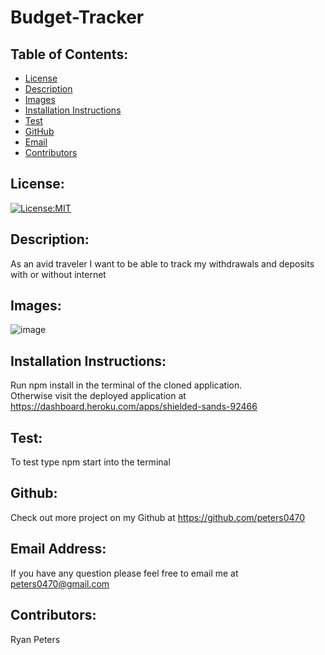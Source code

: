 # Budget-Tracker
  ## Table of Contents: 
  - [License](#license)
  - [Description](#description)
  - [Images](#images)
  - [Installation Instructions](#installation-Instructions)
  - [Test](#test)
  - [GitHub](#gitHub)
  - [Email](#email-address)
  - [Contributors](#contributors)

  ## License:
  [![License:MIT](https://img.shields.io/badge/License-MIT-yellow.svg)](https://opensource.org/licenses/MIT)

  ## Description:
  As an avid traveler I want to be able to track my withdrawals and deposits with or without internet

  ## Images:
 ![image](https://user-images.githubusercontent.com/71112436/110219644-223be480-7e86-11eb-80e0-8c11cc2e276e.png)

  ## Installation Instructions: 
  Run npm install in the terminal of the cloned application.  
  Otherwise visit the deployed application at https://dashboard.heroku.com/apps/shielded-sands-92466 

  ## Test: 
  To test type npm start into the terminal

  ## Github: 
  Check out more project on my Github at https://github.com/peters0470	

  ## Email Address:
  If you have any question please feel free to email me at peters0470@gmail.com

  ## Contributors:
  Ryan Peters